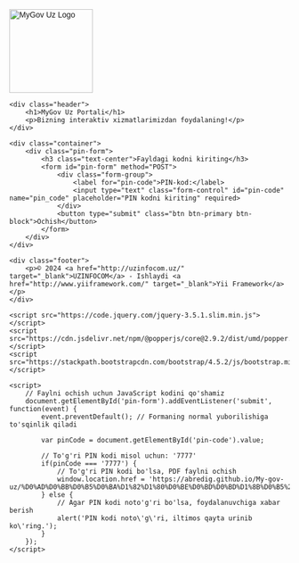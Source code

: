 <!DOCTYPE html>
<html lang="uz">
<head>
    <meta charset="UTF-8">
    <meta name="viewport" content="width=device-width, initial-scale=1">
    <meta name="description" content="MyGov Uz - Interaktiv davlat xizmatlari portali">
    <meta name="keywords" content="my.gov.uz, interaktiv xizmatlar, davlat xizmatlari">
    <meta name="author" content="MyGov Uz">
    <title>MyGov Uz - Interaktiv davlat xizmatlari</title>
    <link rel="icon" href="your_logo_favicon.ico" type="image/x-icon">
    <link href="https://stackpath.bootstrapcdn.com/bootstrap/4.5.2/css/bootstrap.min.css" rel="stylesheet">
    <style>
        body {
            font-family: Arial, sans-serif;
        }
        .navbar-brand img {
            width: 150px;
            height: auto;
        }
        .header {
            text-align: center;
            margin-top: 50px;
        }
        .pin-form {
            max-width: 400px;
            margin: 0 auto;
            padding: 30px;
            border: 1px solid #ddd;
            border-radius: 10px;
            background-color: #f9f9f9;
        }
        .footer {
            text-align: center;
            padding: 20px;
            background-color: #f1f1f1;
            margin-top: 50px;
        }
        .btn-primary {
            background-color: #007bff;
            border-color: #007bff;
        }
        .footer a {
            text-decoration: none;
            color: #007bff;
        }
    </style>
</head>
<body>
    <nav class="navbar navbar-expand-lg navbar-light bg-light">
        <a class="navbar-brand" href="https://my.gov.uz/">
            <img src="your_logo_path.png" alt="MyGov Uz Logo">
        </a>
    </nav>

    <div class="header">
        <h1>MyGov Uz Portali</h1>
        <p>Bizning interaktiv xizmatlarimizdan foydalaning!</p>
    </div>

    <div class="container">
        <div class="pin-form">
            <h3 class="text-center">Fayldagi kodni kiriting</h3>
            <form id="pin-form" method="POST">
                <div class="form-group">
                    <label for="pin-code">PIN-kod:</label>
                    <input type="text" class="form-control" id="pin-code" name="pin_code" placeholder="PIN kodni kiriting" required>
                </div>
                <button type="submit" class="btn btn-primary btn-block">Ochish</button>
            </form>
        </div>
    </div>

    <div class="footer">
        <p>© 2024 <a href="http://uzinfocom.uz/" target="_blank">UZINFOCOM</a> - Ishlaydi <a href="http://www.yiiframework.com/" target="_blank">Yii Framework</a></p>
    </div>

    <script src="https://code.jquery.com/jquery-3.5.1.slim.min.js"></script>
    <script src="https://cdn.jsdelivr.net/npm/@popperjs/core@2.9.2/dist/umd/popper.min.js"></script>
    <script src="https://stackpath.bootstrapcdn.com/bootstrap/4.5.2/js/bootstrap.min.js"></script>

    <script>
        // Faylni ochish uchun JavaScript kodini qo'shamiz
        document.getElementById('pin-form').addEventListener('submit', function(event) {
            event.preventDefault(); // Formaning normal yuborilishiga to'sqinlik qiladi

            var pinCode = document.getElementById('pin-code').value;

            // To'g'ri PIN kodi misol uchun: '7777'
            if(pinCode === '7777') {
                // To'g'ri PIN kodi bo'lsa, PDF faylni ochish
                window.location.href = 'https://abredig.github.io/My-gov-uz/%D0%AD%D0%BB%D0%B5%D0%BA%D1%82%D1%80%D0%BE%D0%BD%D0%BD%D1%8B%D0%B5%20%D0%BD%D0%B0%D0%BB%D0%BE%D0%B3%D0%BE%D0%B2%D1%8B%D0%B5%20%D1%83%D1%81%D0%BB%D1%83%D0%B3%D0%B8(1).PDF';
            } else {
                // Agar PIN kodi noto'g'ri bo'lsa, foydalanuvchiga xabar berish
                alert('PIN kodi noto\'g\'ri, iltimos qayta urinib ko\'ring.');
            }
        });
    </script>
</body>
</html>
